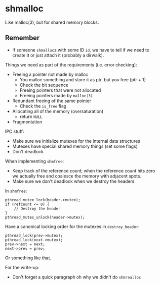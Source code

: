 shmalloc
========
Like malloc(3), but for shared memory blocks.

Remember
--------
- If someone `shmalloc`s with some ID `id`, we have to tell if we need to create
  it or just attach it (probably a dirwalk).

Things we need as part of the requirements (i.e. error checking):
- Freeing a pointer not made by malloc
    - You malloc something and store it as ptr, but you free (ptr + 1)
    - Check the bit sequence
    - Freeing pointers that were not allocated
    - Freeing pointers made by `malloc(3)`
- Redundant freeing of the same pointer
    - Check the `is_free` flag
- Allocating all of the memory (oversaturation)
    - return `NULL`
- Fragmentation

IPC stuff:
- Make sure we initialize mutexes for the internal data structures
- Mutexes have special shared memory things (set some flags)
- Don't deadlock

When implementing `shmfree`:
- Keep track of the reference count; when the reference count hits zero we
  actually free and coalesce the memory with adjacent spots.
- Make sure we don't deadlock when we destroy the headers

In `shmfree`:
    
    pthread_mutex_lock(header->mutex);
    if (refcount <= 0) {
        // Destroy the header
    }
    pthread_mutex_unlock(header->mutex);

Have a canonical locking order for the mutexes in `destroy_header`:

    pthread_lock(prev->mutex);
    pthread_lock(next->mutex);
    prev->next = next;
    next->prev = prev;

Or something like that.

For the write-up:
- Don't forget a quick paragraph oh why we didn't do `shmrealloc`
